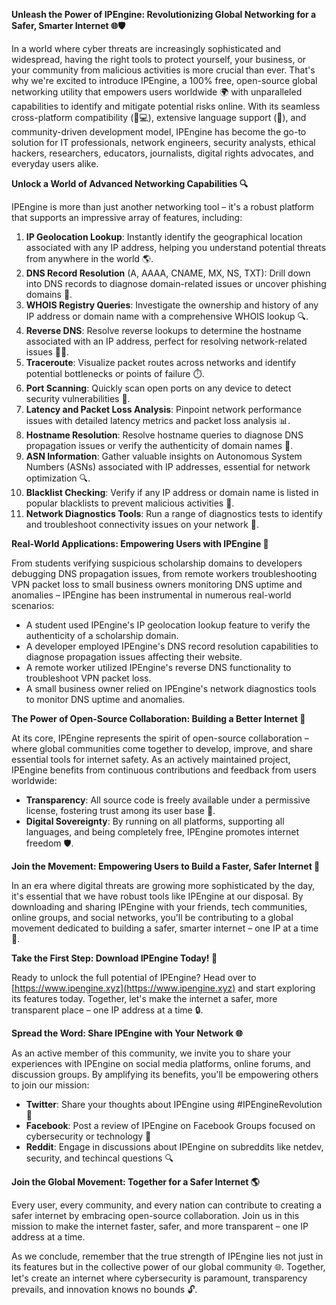 **Unleash the Power of IPEngine: Revolutionizing Global Networking for a Safer, Smarter Internet 🌐🛡️**

In a world where cyber threats are increasingly sophisticated and widespread, having the right tools to protect yourself, your business, or your community from malicious activities is more crucial than ever. That's why we're excited to introduce IPEngine, a 100% free, open-source global networking utility that empowers users worldwide 🌍 with unparalleled capabilities to identify and mitigate potential risks online. With its seamless cross-platform compatibility (📲💻), extensive language support (👥), and community-driven development model, IPEngine has become the go-to solution for IT professionals, network engineers, security analysts, ethical hackers, researchers, educators, journalists, digital rights advocates, and everyday users alike.

**Unlock a World of Advanced Networking Capabilities 🔍**

IPEngine is more than just another networking tool – it's a robust platform that supports an impressive array of features, including:

1.  **IP Geolocation Lookup**: Instantly identify the geographical location associated with any IP address, helping you understand potential threats from anywhere in the world 🌎.
2.  **DNS Record Resolution** (A, AAAA, CNAME, MX, NS, TXT): Drill down into DNS records to diagnose domain-related issues or uncover phishing domains 🚨.
3.  **WHOIS Registry Queries**: Investigate the ownership and history of any IP address or domain name with a comprehensive WHOIS lookup 🔍.
4.  **Reverse DNS**: Resolve reverse lookups to determine the hostname associated with an IP address, perfect for resolving network-related issues 👩‍🔧.
5.  **Traceroute**: Visualize packet routes across networks and identify potential bottlenecks or points of failure ⏱️.
6.  **Port Scanning**: Quickly scan open ports on any device to detect security vulnerabilities 🚨.
7.  **Latency and Packet Loss Analysis**: Pinpoint network performance issues with detailed latency metrics and packet loss analysis 📊.
8.  **Hostname Resolution**: Resolve hostname queries to diagnose DNS propagation issues or verify the authenticity of domain names 🔄.
9.  **ASN Information**: Gather valuable insights on Autonomous System Numbers (ASNs) associated with IP addresses, essential for network optimization 🔍.
10. **Blacklist Checking**: Verify if any IP address or domain name is listed in popular blacklists to prevent malicious activities 💪.
11. **Network Diagnostics Tools**: Run a range of diagnostics tests to identify and troubleshoot connectivity issues on your network 🤔.

**Real-World Applications: Empowering Users with IPEngine 🌟**

From students verifying suspicious scholarship domains to developers debugging DNS propagation issues, from remote workers troubleshooting VPN packet loss to small business owners monitoring DNS uptime and anomalies – IPEngine has been instrumental in numerous real-world scenarios:

*   A student used IPEngine's IP geolocation lookup feature to verify the authenticity of a scholarship domain.
*   A developer employed IPEngine's DNS record resolution capabilities to diagnose propagation issues affecting their website.
*   A remote worker utilized IPEngine's reverse DNS functionality to troubleshoot VPN packet loss.
*   A small business owner relied on IPEngine's network diagnostics tools to monitor DNS uptime and anomalies.

**The Power of Open-Source Collaboration: Building a Better Internet 🚀**

At its core, IPEngine represents the spirit of open-source collaboration – where global communities come together to develop, improve, and share essential tools for internet safety. As an actively maintained project, IPEngine benefits from continuous contributions and feedback from users worldwide:

*   **Transparency**: All source code is freely available under a permissive license, fostering trust among its user base 🌟.
*   **Digital Sovereignty**: By running on all platforms, supporting all languages, and being completely free, IPEngine promotes internet freedom 🛡️.

**Join the Movement: Empowering Users to Build a Faster, Safer Internet 🔐**

In an era where digital threats are growing more sophisticated by the day, it's essential that we have robust tools like IPEngine at our disposal. By downloading and sharing IPEngine with your friends, tech communities, online groups, and social networks, you'll be contributing to a global movement dedicated to building a safer, smarter internet – one IP at a time 🚀.

**Take the First Step: Download IPEngine Today! 📲**

Ready to unlock the full potential of IPEngine? Head over to [https://www.ipengine.xyz](https://www.ipengine.xyz) and start exploring its features today. Together, let's make the internet a safer, more transparent place – one IP address at a time 🔒.

**Spread the Word: Share IPEngine with Your Network 🌐**

As an active member of this community, we invite you to share your experiences with IPEngine on social media platforms, online forums, and discussion groups. By amplifying its benefits, you'll be empowering others to join our mission:

*   **Twitter**: Share your thoughts about IPEngine using #IPEngineRevolution 📱
*   **Facebook**: Post a review of IPEngine on Facebook Groups focused on cybersecurity or technology 👥
*   **Reddit**: Engage in discussions about IPEngine on subreddits like netdev, security, and techincal questions 🔍

**Join the Global Movement: Together for a Safer Internet 🌎**

Every user, every community, and every nation can contribute to creating a safer internet by embracing open-source collaboration. Join us in this mission to make the internet faster, safer, and more transparent – one IP address at a time.

As we conclude, remember that the true strength of IPEngine lies not just in its features but in the collective power of our global community 🌐. Together, let's create an internet where cybersecurity is paramount, transparency prevails, and innovation knows no bounds 🔓.